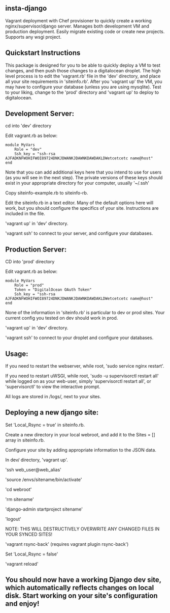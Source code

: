 insta-django
-
Vagrant deployment with Chef provisioner to quickly create a working nginx/supervisor/django server. Manages both development VM and production deployment. Easily migrate existing code or create new projects. Supports any wsgi project.

Quickstart Instructions
--------------------------------------------

This package is designed for you to be able to quickly deploy a VM to test changes, and then push those changes to a digitalocean droplet. The high level process is to edit the 'vagrant.rb' file in the 'dev' directory, and place all your site requirements in 'siteinfo.rb'.
After you 'vagrant up' the VM, you may have to configure your database (unless you are using mysqlite). Test to your liking, change to the 'prod' directory and 'vagrant up' to deploy to digitalocean.

Development Server:
--------------------------------------------

cd into 'dev' directory

Edit vagrant.rb as below:

	module MyVars
		Role = "dev"
		Ssh_key = "ssh-rsa AJFADKNFWOHIFWOI89724DNKJDWANKJDAWNKDAWDAKLDWetcetcetc name@host"
	end

Note that you can add additional keys here that you intend to use for users (as you will see in the next step). The private versions of these keys should exist in your appropriate directory for your computer, usually '~/.ssh'

Copy siteinfo-example.rb to siteinfo-rb.

Edit the siteinfo.rb in a text editor. Many of the default options here will work, but you should configure the specifics of your site. Instructions are included in the file.

'vagrant up' in 'dev' directory.

'vagrant ssh' to connect to your server, and configure your databases.

Production Server:
--------------------------------------------

CD into 'prod' directory

Edit vagrant.rb as below:

	module MyVars
		Role = "prod"
		Token = "DigitalOcean OAuth Token"
		Ssh_key = "ssh-rsa AJFADKNFWOHIFWOI89724DNKJDWANKJDAWNKDAWDAKLDWetcetcetc name@host"
	end

None of the information in 'siteinfo.rb' is particular to dev or prod sites. Your current config you tested on dev should work in prod.

'vagrant up' in 'dev' directory.

'vagrant ssh' to connect to your droplet and configure your databases.

Usage:
--------------------------------------------

If you need to restart the webserver, while root, 'sudo service nginx restart'.

If you need to restart uWSGI, while root, 'sudo -u supervisorctl restart all' while logged on as your web-user, simply 'supervisorctl restart all', or 'supervisorctl' to view the interactive prompt.

All logs are stored in /logs/, next to your sites.

Deploying a new django site:
--------------------------------------------

Set 'Local_Rsync = true' in siteinfo.rb.

Create a new directory in your local webroot, and add it to the Sites = [] array in siteinfo.rb.

Configure your site by adding appropriate information to the JSON data.

In dev/ directory, 'vagrant up'. 

'ssh web_user@web_alias'

'source /envs/sitename/bin/activate'

'cd webroot'

'rm sitename'

'django-admin startproject sitename'

'logout'

NOTE: THIS WILL DESTRUCTIVELY OVERWRITE ANY CHANGED FILES IN YOUR SYNCED SITES!

'vagrant rsync-back' (requires vagrant plugin rsync-back')

Set 'Local_Rsync = false'

'vagrant reload'


You should now have a working Django dev site, which automatically reflects changes on local disk. Start working on your site's configuration and enjoy!
-------------------------------------------

